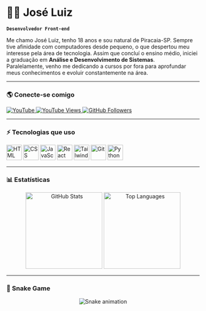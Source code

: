 # 👨‍💻 José Luiz  

**`Desenvolvedor Front-end`**

Me chamo José Luiz, tenho 18 anos e sou natural de Piracaia-SP. Sempre tive afinidade com computadores desde pequeno, o que despertou meu interesse pela área de tecnologia. Assim que concluí o ensino médio, iniciei a graduação em **Análise e Desenvolvimento de Sistemas**.  
Paralelamente, venho me dedicando a cursos por fora para aprofundar meus conhecimentos e evoluir constantemente na área.  

---

### 🌎 Conecte-se comigo  

<p align="left">
    <a href="https://youtube.com/@zzin9096?sub_confirmation=1" target="_blank">
        <img alt="YouTube" title="Inscreva-se no meu canal" src="https://custom-icon-badges.demolab.com/youtube/channel/subscribers/UCCWx2NV1J1SrCu-Fl_gPaZg?color=%23E05D44&label=YouTube&logo=video&logoColor=white&style=for-the-badge&labelColor=CE4630"/>
    </a>
    <a href="https://youtube.com/@zzin9096" target="_blank">
        <img alt="YouTube Views" title="Visualizações no YouTube" src="https://custom-icon-badges.demolab.com/youtube/channel/views/UCCWx2NV1J1SrCu-Fl_gPaZg?color=%23E1AD0E&logo=eye&logoColor=white&style=for-the-badge&labelColor=C79600"/>
    </a>
    <a href="https://github.com/zzin742?tab=followers" target="_blank">
        <img alt="GitHub Followers" title="Me siga no GitHub" src="https://custom-icon-badges.demolab.com/github/followers/zzin742?color=236ad3&labelColor=1155ba&style=for-the-badge&logo=github&label=Seguidores&logoColor=white"/>
    </a>
</p>

---

### ⚡ Tecnologias que uso  

<p>
  <img alt="HTML" title="HTML" width="40px" src="https://cdn.jsdelivr.net/gh/devicons/devicon/icons/html5/html5-original.svg"/>
  <img alt="CSS" title="CSS" width="40px" src="https://cdn.jsdelivr.net/gh/devicons/devicon/icons/css3/css3-original.svg"/>
  <img alt="JavaScript" title="JavaScript" width="40px" src="https://cdn.jsdelivr.net/gh/devicons/devicon/icons/javascript/javascript-original.svg"/>
  <img alt="React" title="React" width="40px" src="https://cdn.jsdelivr.net/gh/devicons/devicon/icons/react/react-original.svg"/>
  <img alt="Tailwind" title="Tailwind" width="40px" src="https://cdn.jsdelivr.net/gh/devicons/devicon/icons/tailwindcss/tailwindcss-original.svg"/>
  <img alt="Git" title="Git" width="40px" src="https://cdn.jsdelivr.net/gh/devicons/devicon/icons/git/git-original.svg"/>
  <img alt="Python" title="Python" width="40px" src="https://cdn.jsdelivr.net/gh/devicons/devicon/icons/python/python-original.svg"/>
</p>  

---

### 📊 Estatísticas  

<p align="center">
  <img alt="GitHub Stats" height="200" src="https://github-readme-stats.vercel.app/api?username=zzin742&show_icons=true&theme=tokyonight&include_all_commits=true&locale=pt-br"/>
  <img alt="Top Languages" height="200" src="https://github-readme-stats.vercel.app/api/top-langs/?username=zzin742&theme=tokyonight&layout=compact&custom_title=Tecnologias&langs_count=9"/>
</p>

---

### 🐍 Snake Game  

<p align="center">
  <img src="https://raw.githubusercontent.com/zzin742/zzin742/output/github-contribution-grid-snake.svg" alt="Snake animation" />
</p>
